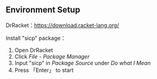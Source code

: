 
## Environment Setup
DrRacket：https://download.racket-lang.org/

Install "sicp" package：  
1. Open DrRacket  
2. Click *File* - *Package Manager*  
3. Input "sicp" in *Package Source* under *Do what I Mean*  
4. Press 「Enter」 to start
